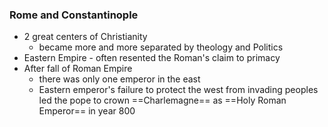 ### Rome and Constantinople
- 2 great centers of Christianity
	- became more and more separated by theology and Politics
- Eastern Empire - often resented the Roman's claim to primacy
- After fall of Roman Empire
	- there was only one emperor in the east
	- Eastern emperor's failure to protect the west from invading peoples led the pope to crown ==Charlemagne== as ==Holy Roman Emperor== in year 800